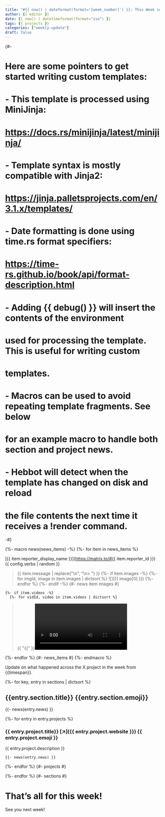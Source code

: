 ```yaml
---
title: "#{{ now() | dateformat(format='[week_number]') }}: This Week in X"
author: {{ editor }}
date: {{ now() | datetimeformat(format="iso") }}
tags: {{ projects }}
categories: ["weekly-update"]
draft: false
---
```

{#-
 # Here are some pointers to get started writing custom templates:
 #
 # - This template is processed using MiniJinja:
 #   https://docs.rs/minijinja/latest/minijinja/
 #
 # - Template syntax is mostly compatible with Jinja2:
 #   https://jinja.palletsprojects.com/en/3.1.x/templates/
 #
 # - Date formatting is done using time.rs format specifiers:
 #   https://time-rs.github.io/book/api/format-description.html
 #
 # - Adding {{ debug() }} will insert the contents of the environment
 #   used for processing the template. This is useful for writing custom
 #   templates.
 #
 # - Macros can be used to avoid repeating template fragments. See below
 #   for an example macro to handle both section and project news.
 #
 # - Hebbot will detect when the template has changed on disk and reload
 #   the file contents the next time it receives a !render command.
-#}

{%- macro news(news_items) -%}
  {%- for item in news_items %}

[{{ item.reporter_display_name }}](https://matrix.to/#{{ item.reporter_id }}) {{ config.verbs | random }}

> {{ item.message | replace("\n", "\n> ") }}
    {%- if item.images -%}
      {%- for imgId, image in item.images | dictsort %}
> ![]({{ image[0] }})
      {%- endfor %}
    {%- endif -%} {#- news item images #}

    {%- if item.videos -%}
      {%- for vidId, video in item.videos | dictsort %}
> {{ "{{" }}<video src="{{ video[0] }}">{{ "}}" }}
      {%- endfor %}
    {%- endif -%} {#- news item videos #}

  {%- endfor %} {#- news_items #}
{%- endmacro %}

Update on what happened across the X project in the week from {{timespan}}.

{%- for key, entry in sections | dictsort %}

## {{entry.section.title}} {{entry.section.emoji}}

  {{- news(entry.news) }}

  {%- for entry in entry.projects %}

### {{ entry.project.title}} [↗]({{ entry.project.website }}) {{ entry.project.emoji }}

{{ entry.project.description }}

    {{- news(entry.news) }}

  {%- endfor %} {#- projects #}

{%- endfor %} {#- sections #}

# That’s all for this week!

See you next week!
